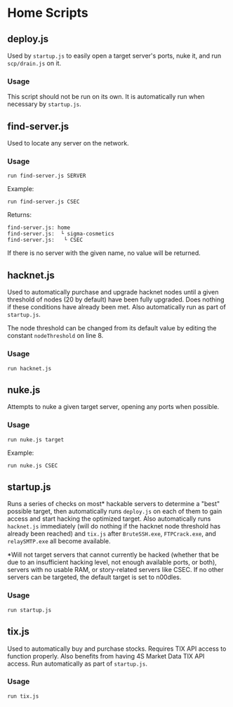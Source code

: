 # Home Scripts
## deploy.js
Used by `startup.js` to easily open a target server's ports, nuke it, and run `scp/drain.js` on it.
### Usage
This script should not be run on its own. It is automatically run when necessary by `startup.js`.
## find-server.js
Used to locate any server on the network.
### Usage
`run find-server.js SERVER`

Example:

`run find-server.js CSEC`

Returns:

```Running script with 1 thread(s), pid 25 and args: ["CSEC"].
find-server.js: home
find-server.js:  └ sigma-cosmetics
find-server.js:   └ CSEC
```

If there is no server with the given name, no value will be returned.
## hacknet.js
Used to automatically purchase and upgrade hacknet nodes until a given threshold of nodes (20 by default) have been fully upgraded. Does nothing if these conditions have already been met. Also automatically run as part of `startup.js`.

The node threshold can be changed from its default value by editing the constant `nodeThreshold` on line 8.

### Usage
`run hacknet.js`
## nuke.js
Attempts to nuke a given target server, opening any ports when possible.
### Usage
`run nuke.js target`

Example:

`run nuke.js CSEC`
## startup.js
Runs a series of checks on most* hackable servers to determine a "best" possible target, then automatically runs `deploy.js` on each of them to gain access and start hacking the optimized target. Also automatically runs `hacknet.js` immediately (will do nothing if the hacknet node threshold has already been reached) and `tix.js` after `BruteSSH.exe`, `FTPCrack.exe`, and `relaySMTP.exe` all become available.

*Will not target servers that cannot currently be hacked (whether that be due to an insufficient hacking level, not enough available ports, or both), servers with no usable RAM, or story-related servers like CSEC. If no other servers can be targeted, the default target is set to n00dles.

### Usage
`run startup.js`
## tix.js
Used to automatically buy and purchase stocks. Requires TIX API access to function properly. Also benefits from having 4S Market Data TIX API access. Run automatically as part of `startup.js`.
### Usage
`run tix.js`
